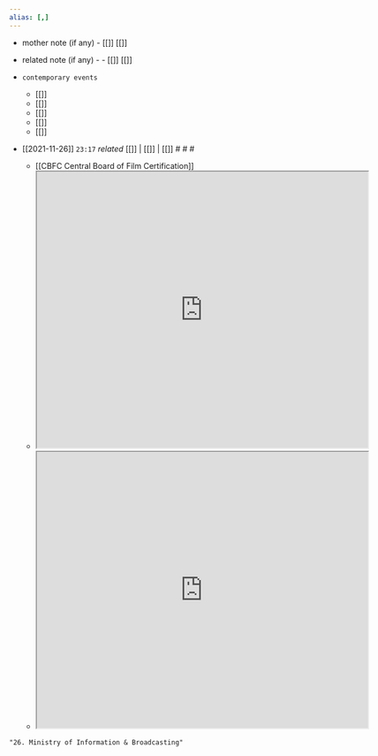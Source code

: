```yaml
---
alias: [,]
---
```

- mother note (if any)
		- [[]] [[]]
- related note (if any) -
		- [[]] [[]]
- `contemporary events`
	- [[]]
	- [[]]
	- [[]]
	- [[]]
	- [[]]

- [[2021-11-26]]  `23:17` _related_ [[]] | [[]] | [[]] # # #
	- [[CBFC Central Board of Film Certification]]
	- <iframe src="https://byjus.com/free-ias-prep/cbfc/" width="600" height="500" ></iframe>
	- <iframe src="https://www.cbfcindia.gov.in/main/" width="600" height="500" ></iframe>

```query
"26. Ministry of Information & Broadcasting"
```
